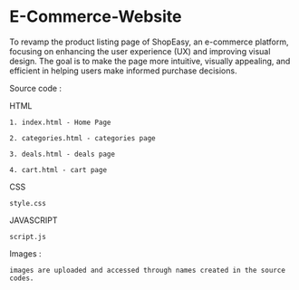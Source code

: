 # E-Commerce-Website
To revamp the product listing page of ShopEasy, an e-commerce platform, focusing on enhancing the user experience (UX) and improving visual design. The goal is to make the page more intuitive, visually appealing, and efficient in helping users make informed purchase decisions.

Source code :

HTML 

    1. index.html - Home Page 
    
    2. categories.html - categories page

    3. deals.html - deals page
    
    4. cart.html - cart page 
CSS

    style.css
    
JAVASCRIPT

    script.js
    
Images :

    images are uploaded and accessed through names created in the source codes.


    
